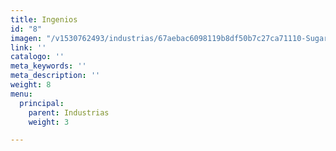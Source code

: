```yaml
---
title: Ingenios
id: "8"
imagen: "/v1530762493/industrias/67aebac6098119b8df50b7c27ca71110-Sugarcane.jpg"
link: ''
catalogo: ''
meta_keywords: ''
meta_description: ''
weight: 8
menu:
  principal:
    parent: Industrias
    weight: 3

---
```

